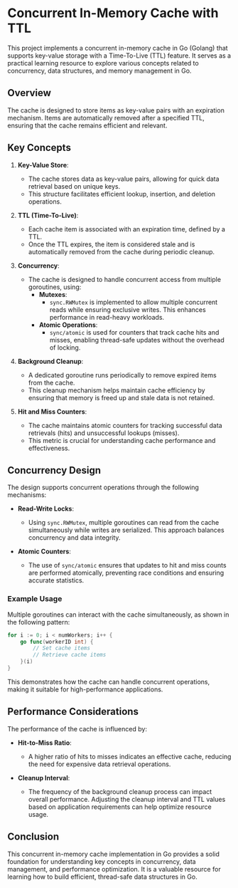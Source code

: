 # Concurrent In-Memory Cache with TTL

This project implements a concurrent in-memory cache in Go (Golang) that supports key-value storage with a Time-To-Live (TTL) feature. It serves as a practical learning resource to explore various concepts related to concurrency, data structures, and memory management in Go.

## Overview

The cache is designed to store items as key-value pairs with an expiration mechanism. Items are automatically removed after a specified TTL, ensuring that the cache remains efficient and relevant.

## Key Concepts

1. **Key-Value Store**:

   - The cache stores data as key-value pairs, allowing for quick data retrieval based on unique keys.
   - This structure facilitates efficient lookup, insertion, and deletion operations.

2. **TTL (Time-To-Live)**:

   - Each cache item is associated with an expiration time, defined by a TTL.
   - Once the TTL expires, the item is considered stale and is automatically removed from the cache during periodic cleanup.

3. **Concurrency**:

   - The cache is designed to handle concurrent access from multiple goroutines, using:
     - **Mutexes**:
       - `sync.RWMutex` is implemented to allow multiple concurrent reads while ensuring exclusive writes. This enhances performance in read-heavy workloads.
     - **Atomic Operations**:
       - `sync/atomic` is used for counters that track cache hits and misses, enabling thread-safe updates without the overhead of locking.

4. **Background Cleanup**:

   - A dedicated goroutine runs periodically to remove expired items from the cache.
   - This cleanup mechanism helps maintain cache efficiency by ensuring that memory is freed up and stale data is not retained.

5. **Hit and Miss Counters**:
   - The cache maintains atomic counters for tracking successful data retrievals (hits) and unsuccessful lookups (misses).
   - This metric is crucial for understanding cache performance and effectiveness.

## Concurrency Design

The design supports concurrent operations through the following mechanisms:

- **Read-Write Locks**:

  - Using `sync.RWMutex`, multiple goroutines can read from the cache simultaneously while writes are serialized. This approach balances concurrency and data integrity.

- **Atomic Counters**:
  - The use of `sync/atomic` ensures that updates to hit and miss counts are performed atomically, preventing race conditions and ensuring accurate statistics.

### Example Usage

Multiple goroutines can interact with the cache simultaneously, as shown in the following pattern:

```go
for i := 0; i < numWorkers; i++ {
    go func(workerID int) {
        // Set cache items
        // Retrieve cache items
    }(i)
}
```

This demonstrates how the cache can handle concurrent operations, making it suitable for high-performance applications.

## Performance Considerations

The performance of the cache is influenced by:

- **Hit-to-Miss Ratio**:

  - A higher ratio of hits to misses indicates an effective cache, reducing the need for expensive data retrieval operations.

- **Cleanup Interval**:
  - The frequency of the background cleanup process can impact overall performance. Adjusting the cleanup interval and TTL values based on application requirements can help optimize resource usage.

## Conclusion

This concurrent in-memory cache implementation in Go provides a solid foundation for understanding key concepts in concurrency, data management, and performance optimization. It is a valuable resource for learning how to build efficient, thread-safe data structures in Go.
